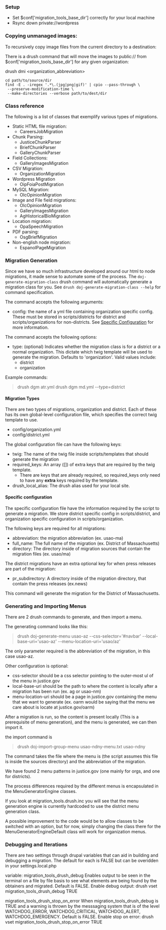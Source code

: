 ### Setup
* Set $conf['migration_tools_base_dir'] correctly for your local machine
* Rsync down private://wordpress

### Copying unmanaged images:
To recursively copy image files from the current directory to a destination:

There is a drush command that will move the images to public:// from
$conf['migration_tools_base_dir'] for any given organization:

drush dmi <organization_abbreviation>

````
cd path/to/source/dir
find -E . -iregex '.*\.(jpg|png|gif)' | cpio --pass-through \
 --preserve-modification-time \
 --make-directories --verbose path/to/dest/dir
````

### Class reference
The following is a list of classes that exemplify various types of migrations.

* Static HTML file migration:
    * CareersJobMigration
* Chunk Parsing:
    * JusticeChunkParser
    * BriefChunkParser
    * GalleryChunkParser
* Field Collections:
    * GalleryImagesMigration
* CSV Migration:
    * OrganizationMigration
* Wordpress Migration
    * OipFoiaPostMigration
* MySQL Migration:
    * OlcOpinionMigration
* Image and File field migrations:
    * OlcOpinionMigration
    * GalleryImagesMigration
    * AgHistoricalBioMigration
* Location migration:
    * OpaSpeechMigration
* PDF parsing:
    * OsgBriefMigration
* Non-english node migration:
    * EspanolPageMigration

### Migration Generation

Since we have so much infrastructure developed around our html to node 
migrations, it made sense to automate some of the process. The 
`doj-generate-migration-class` drush command will automatically generate a 
migration class for you. See `drush doj-generate-migration-class --help` for 
command specification.

The command accepts the following arguments:
 * config: the name of a yml file containing organization specific config. These
   must be stored in scripts/districts for district and scripts/organizations
   for non-districts. See [Specific Configuration](#specific-config) for more
   information.
   
The command accepts the following options:
  * type: (optional) Indicates whether the migration class is for a district or
    a normal organization. This dictate which twig template will be used to
    generate the migration. Defaults to 'organization'. Valid values include:
    * district
    * organization

Example commands:
> drush dgm atr.yml
> drush dgm md.yml --type=district

#### Migration Types

There are two types of migrations, organization and district. Each of these
has its own global-level configuration file, which specifies the correct
twig template to use.
  * config/organization.yml
  * config/district.yml

The global configuration file can have the following keys:
  * twig: The name of the twig file inside scripts/templates that should 
    generate the migration
  * required_keys: An array ([]) of extra keys that are required by the twig 
    template.
    * There are keys that are already required, so required_keys only need to 
      have any __extra__ keys required by the template.
  * drush_local_alias: The drush alias used for your local site.

#### Specific configuration

The specific configuration file have the information required by the script to 
generate a migration. We store district specific config in scripts/district, 
and organization specific configuration in scripts/organization.

The following keys are required for all migrations:
* abbreviation: the migration abbreviation (ex. usao-ma)
* full_name: The full name of the migration (ex. District of Massachusetts)
* directory: The directory inside of migration sources that contain the 
  migration files (ex. usao/ma)

The district migrations have an extra optional key for when press releases are 
part of the migration:

* pr_subdirectory: A directory inside of the migration directory, that contain 
the press releases (ex.news)

This command will generate the migration for the District of Massachusetts. 

### Generating and Importing Menus

There are 2 drush commands to generate, and then import a menu.

The generating command looks like this:
> drush doj-generate-menu usao-az --css-selector='#navbar' --local-base-uri='usao-az' --menu-location-uri='usao/az'

The only parameter required is the abbreviation of the migration, in this 
case usao-az. 

Other configuration is optional:

* css-selector should be a css selector pointing to the outer-most ul of the 
menu in justice.gov
* local-base-uri should be the path to where the content is locally after a 
migration has been run (ex. ag or usao-nm)
* menu-location-uri should be a page in justice.gov containing the menu that 
we want to generate (ex. oarm would be saying that the menu we care about is 
locate at justice.gov/oarm)

After a migration is run, so the content is present locally (This is a 
prerequisite of menu generation), and the menu is generated, we can then 
import it.

the import command is
> drush doj-import-group-menu usao-ndny-menu.txt usao-ndny                                                              

The command takes the file where the menu is (the script assumes this file is 
inside the sources directory) and the abbreviation of the migration.

We have found 2 menu patterns in justice.gov (one mainly for orgs, and one for 
districts). 

The process differences required by the different menus is encapsulated in the 
MenuGeneratorEngine classes.

If you look at migration_tools.drush.inc you will see that the menu generation 
engine is currently hardcoded to use the district menu generation class.

A possible improvement to the code would be to allow classes to be switched 
with an option, but for now, simply changing the class there for the 
MenuGeneratorEngineDefault class will work for organization menus.


### Debugging and Iterations
There are two settings through drupal variables that can aid in building and
debugging a migration.  The default for each is FALSE but can be overidden in
your settings.local.php

variable: migration_tools_drush_debug
  Enables output to be seen in the terminal on a file by file basis to see
  what elements are being found by the obtainers and migrated. Default is FALSE.
  Enable debug output: drush vset migration_tools_drush_debug TRUE

migration_tools_drush_stop_on_error
  When migration_tools_drush_debug is TRUE and a warning is thrown by the
  messsaging system that is of the level WATCHDOG_ERROR, WATCHDOG_CRITICAL,
  WATCHDOG_ALERT, WATCHDOG_EMERGENCY.
  Default is FALSE.
  Enable stop on error: drush vset migration_tools_drush_stop_on_error TRUE
